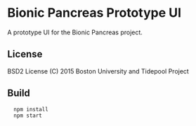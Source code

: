 

# Bionic Pancreas Prototype UI

A prototype UI for the Bionic Pancreas project.

## License

BSD2 License (C) 2015 Boston University and Tidepool Project

## Build
```sh
  npm install
  npm start
```
